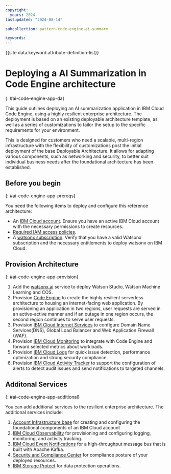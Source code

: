 ```yaml
---
copyright:
  years: 2024
lastupdated: "2024-08-14"

subcollection: pattern-code-engine-ai-summary

keywords:
---
```

{{site.data.keyword.attribute-definition-list}}


# Deploying a AI Summarization in Code Engine architecture

{: #ai-code-engine-app-da}

This guide outlines deploying an AI summarization application in IBM Cloud Code Engine, using a highly resilient enterprise architecture. The deployment is based on an existing deployable architecture template, as well as a series of customizations to tailor the setup to the specific requirements for your environment.

This is designed for customers who need a scalable, multi-region infrastructure with the flexibility of customizations post the initial deployment of the base Deployable Architecture. It allows for adapting various components, such as networking and security, to better suit individual business needs after the foundational architecture has been established.


## Before you begin
{: #ai-code-engine-app-prereqs}

You need the following items to deploy and configure this reference architecture:

* An [IBM Cloud account](https://cloud.ibm.com/registration). Ensure you have an active IBM Cloud account with the necessary permissions to create resources.
* [Required IAM access policies](https://github.com/terraform-ibm-modules/terraform-ibm-code-engine/blob/main/README.md#required-iam-access-policies).
* A [watsonx subscription](https://dataplatform.cloud.ibm.com/settings/account?context=wx). Verify that you have a valid Watsonx subscription and the necessary entitlements to deploy watsonx on IBM Cloud.


## Provision Architecture
{: #ai-code-engine-app-provision}

1. Add the [watsonx.ai]( https://github.com/terraform-ibm-modules/terraform-ibm-watsonx-saas-da) service to deploy Watson Studio, Watson Machine Learning and COS. 
2. Provision [Code Engine]( https://registry.terraform.io/providers/IBM-loud/ibm/latest/docs/resources/code_engine_build) to create the highly resilient serverless architecture to housing an internet-facing web application. By provisioning an application in two regions, user requests are served in an active-active manner and if an outage in one region occurs, the second region continues to serve user requests.
3. Provision [IBM Cloud Internet Services](https://github.com/terraform-ibm-modules/terraform-ibm-cis) to configure Domain Name Services(DNS), Global Load Balancer and Web Application Firewall (WAF). 
4. Provision [IBM Cloud Monitoring](https://github.com/terraform-ibm-modules/terraform-ibm-observability-instances/tree/main/modules/cloud_monitoring) to integrate with Code Engine and forward selected metrics about workloads.
5. Provision [IBM Cloud Logs](https://github.com/terraform-ibm-modules/terraform-ibm-observability-instances/tree/main/modules/log_analysis) for quick issue detection, performance optimization and strong security compliance.
6. Provision [IBM Cloud Activity Tracker](https://github.com/terraform-ibm-modules/terraform-ibm-observability-instances/tree/main/modules/activity_tracker) to support the configuration of alerts to detect audit issues and send notifications to targeted channels.





## Additonal Services
{: #ai-code-engine-app-additional}

You can add additional services to the resilient enterprise architecture. The additional services include:

1. [Account Infrastructure base](https://cloud.ibm.com/catalog/7a4d68b4-cf8b-40cd-a3d1-f49aff526eb3/architecture/deploy-arch-ibm-account-infra-base-63641cec-6093-4b4f-b7b0-98d2f4185cd6-global) for creating and configuring the foundational components of an IBM Cloud account
2. [IBM Cloud Observability](https://cloud.ibm.com/catalog/7a4d68b4-cf8b-40cd-a3d1-f49aff526eb3/architecture/deploy-arch-ibm-observability-a3137d28-79e0-479d-8a24-758ebd5a0eab-global) for provisioning and configuring logging, monitoring, and activity tracking.
3. [IBM Cloud Event Notifications](https://cloud.ibm.com/catalog/7a4d68b4-cf8b-40cd-a3d1-f49aff526eb3/architecture/deploy-arch-ibm-event-notifications-c7ac3ee6-4f48-4236-b974-b0cd8c624a46-global) for a high-throughput message bus that is built with Apache Kafka.
4. [Security and Compliance Center](https://cloud.ibm.com/catalog/7a4d68b4-cf8b-40cd-a3d1-f49aff526eb3/architecture/deploy-arch-ibm-scc-9423f9bc-1290-4c71-a9ac-01898bfa7ccc-global) for compliance posture of your deployed resources.
5. [IBM Storage Protect](https://cloud.ibm.com/catalog/content/SPonIBMCloud-20c54034-d319-48c0-beb6-0b4adc54265c-global?catalog_query=aHR0cHM6Ly9jbG91ZC5pYm0uY29tL2NhdGFsb2c%2Fc2VhcmNoPXN0b3JhZ2UlMjUyMHByb3RlY3Qjc2VhcmNoX3Jlc3VsdHM%3D) for data protection operations.
